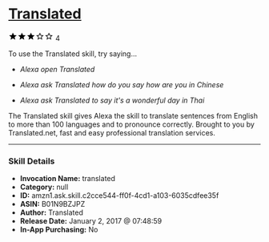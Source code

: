 # [Translated](http://alexa.amazon.com/#skills/amzn1.ask.skill.c2cce544-ff0f-4cd1-a103-6035cdfee35f)
![3 stars](../../images/ic_star_black_18dp_1x.png)![3 stars](../../images/ic_star_black_18dp_1x.png)![3 stars](../../images/ic_star_black_18dp_1x.png)![3 stars](../../images/ic_star_border_black_18dp_1x.png)![3 stars](../../images/ic_star_border_black_18dp_1x.png) 4

To use the Translated skill, try saying...

* *Alexa open Translated*

* *Alexa ask Translated how do you say how are you in Chinese*

* *Alexa ask Translated to say it's a wonderful day in Thai*

The Translated skill gives Alexa the skill to translate sentences from English to more than 100 languages and to pronounce correctly. Brought to you by Translated.net, fast and easy professional translation services.

***

### Skill Details

* **Invocation Name:** translated
* **Category:** null
* **ID:** amzn1.ask.skill.c2cce544-ff0f-4cd1-a103-6035cdfee35f
* **ASIN:** B01N9BZJPZ
* **Author:** Translated
* **Release Date:** January 2, 2017 @ 07:48:59
* **In-App Purchasing:** No
